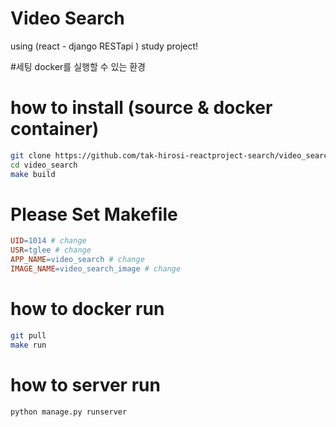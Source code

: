 
# Video Search
using (react - django RESTapi ) study project!

#세팅
docker를 실행할 수 있는 환경


# how to install (source & docker container)
```bash
git clone https://github.com/tak-hirosi-reactproject-search/video_search.git
cd video_search
make build
```

# Please Set Makefile
```Makefile
UID=1014 # change
USR=tglee # change
APP_NAME=video_search # change
IMAGE_NAME=video_search_image # change
```

# how to docker run
```bash
git pull
make run
```

# how to server run
```bash
python manage.py runserver
```
